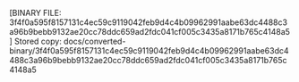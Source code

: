 [BINARY FILE: 3f4f0a595f8157131c4ec59c9119042feb9d4c4b09962991aabe63dc4488c3a96b9bebb9132ae20cc78ddc659ad2fdc041cf005c3435a8171b765c4148a5]
Stored copy: docs/converted-binary/3f4f0a595f8157131c4ec59c9119042feb9d4c4b09962991aabe63dc4488c3a96b9bebb9132ae20cc78ddc659ad2fdc041cf005c3435a8171b765c4148a5
